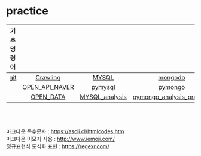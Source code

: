 # practice


|기초명령어||||
|:---:|:---:|:---:|:---:|
|[git](https://github.com/jsjune/Practice_Grammar/blob/master/practice/git.md)|[Crawling](https://github.com/jsjune/Practice_Grammar/blob/master/practice/Crawling.ipynb)|[MYSQL](https://github.com/jsjune/Practice_Grammar/blob/master/practice/MYSQL_query.md)|[mongodb](https://github.com/jsjune/Practice_Grammar/blob/master/practice/mongodb_query.ipynb)|
||[OPEN_API_NAVER](https://github.com/jsjune/Practice_Grammar/blob/master/practice/Open_API_NAVER.ipynb)|[pymysql](https://github.com/jsjune/Practice_Grammar/blob/master/practice/pymysql.ipynb)|[pymongo](https://github.com/jsjune/Practice_Grammar/blob/master/practice/pymongo.ipynb)|
||[OPEN_DATA](https://github.com/jsjune/Practice_Grammar/blob/master/practice/OPEN_DATA.ipynb)|[MYSQL_analysis](https://github.com/jsjune/Practice_Grammar/blob/master/practice/MYSQL_analysis.ipynb)|[pymongo_analysis_practice](https://github.com/jsjune/Practice_Grammar/blob/master/practice/pymongo_analysis_pracitce.ipynb)|






<br><br><br>
마크다운 특수문자 : https://ascii.cl/htmlcodes.htm
<br>
마크다운 이모지 사용 : http://www.iemoji.com/
<br>
정규표현식 도식화 표현 : https://regexr.com/

